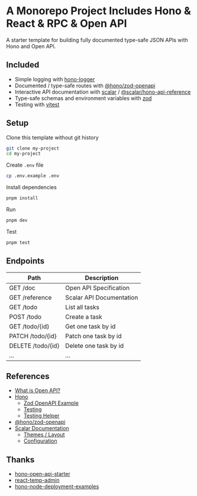 # A Monorepo Project Includes Hono & React & RPC & Open API

A starter template for building fully documented type-safe JSON APIs with Hono and Open API.

## Included

- Simple logging with [hono-logger](https://hono.dev/docs/middleware/builtin/logger)
- Documented / type-safe routes with [@hono/zod-openapi](https://github.com/honojs/middleware/tree/main/packages/zod-openapi)
- Interactive API documentation with [scalar](https://scalar.com/#api-docs) / [@scalar/hono-api-reference](https://github.com/scalar/scalar/tree/main/packages/hono-api-reference)
- Type-safe schemas and environment variables with [zod](https://zod.dev/)
- Testing with [vitest](https://vitest.dev/)

## Setup

Clone this template without git history

```sh
git clone my-project
cd my-project
```

Create `.env` file

```sh
cp .env.example .env
```

Install dependencies

```sh
pnpm install
```

Run

```sh
pnpm dev
```

Test

```sh
pnpm test
```
  
## Endpoints

| Path              | Description              |
| ----------------- | ------------------------ |
| GET /doc          | Open API Specification   |
| GET /reference    | Scalar API Documentation |
| GET /todo         | List all tasks           |
| POST /todo        | Create a task            |
| GET /todo/{id}    | Get one task by id       |
| PATCH /todo/{id}  | Patch one task by id     |
| DELETE /todo/{id} | Delete one task by id    |
| ...               | ...                      |

## References

- [What is Open API?](https://swagger.io/docs/specification/v3_0/about/)
- [Hono](https://hono.dev/)
  - [Zod OpenAPI Example](https://hono.dev/examples/zod-openapi)
  - [Testing](https://hono.dev/docs/guides/testing)
  - [Testing Helper](https://hono.dev/docs/helpers/testing)
- [@hono/zod-openapi](https://github.com/honojs/middleware/tree/main/packages/zod-openapi)
- [Scalar Documentation](https://github.com/scalar/scalar/tree/main/?tab=readme-ov-file#documentation)
  - [Themes / Layout](https://github.com/scalar/scalar/blob/main/documentation/themes.md)
  - [Configuration](https://github.com/scalar/scalar/blob/main/documentation/configuration.md)

## Thanks

- [hono-open-api-starter](https://github.com/w3cj/hono-open-api-starter)
- [react-temp-admin](https://github.com/iamzwq/react-temp-admin)
- [hono-node-deployment-examples](https://github.com/w3cj/hono-node-deployment-examples)
  